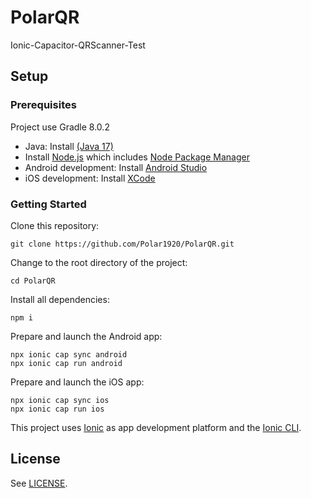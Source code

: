 # PolarQR
Ionic-Capacitor-QRScanner-Test

## Setup

### Prerequisites
Project use Gradle 8.0.2
- Java: Install [(Java 17)](https://www.oracle.com/java/technologies/javase/jdk17-archive-downloads.html)
- Install [Node.js](https://nodejs.org) which includes [Node Package Manager](https://www.npmjs.com/get-npm)
- Android development: Install [Android Studio](https://developer.android.com/studio)
- iOS development: Install [XCode](https://apps.apple.com/de/app/xcode/id497799835?mt=12)

### Getting Started

Clone this repository:

```
git clone https://github.com/Polar1920/PolarQR.git
```

Change to the root directory of the project:

```
cd PolarQR
```

Install all dependencies:

```
npm i
```

Prepare and launch the Android app:

```
npx ionic cap sync android
npx ionic cap run android
```

Prepare and launch the iOS app:

```
npx ionic cap sync ios
npx ionic cap run ios
```

This project uses [Ionic](https://ionicframework.com/) as app development platform and the [Ionic CLI](https://ionicframework.com/docs/cli).

## License

See [LICENSE](LICENSE).

